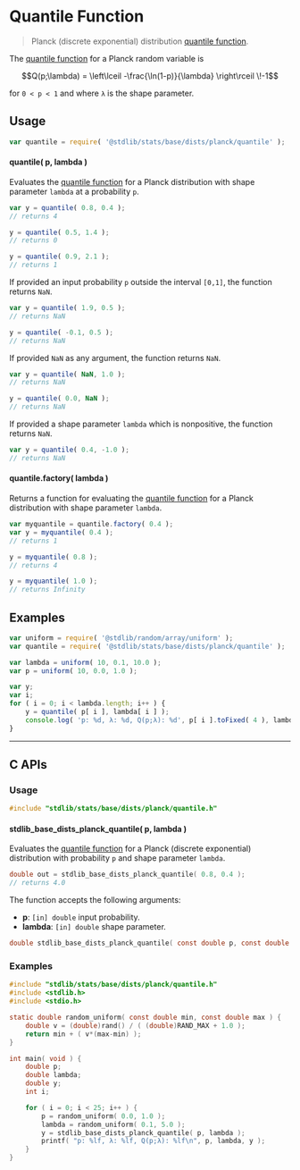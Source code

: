 <!--

@license Apache-2.0

Copyright (c) 2025 The Stdlib Authors.

Licensed under the Apache License, Version 2.0 (the "License");
you may not use this file except in compliance with the License.
You may obtain a copy of the License at

   http://www.apache.org/licenses/LICENSE-2.0

Unless required by applicable law or agreed to in writing, software
distributed under the License is distributed on an "AS IS" BASIS,
WITHOUT WARRANTIES OR CONDITIONS OF ANY KIND, either express or implied.
See the License for the specific language governing permissions and
limitations under the License.

-->

# Quantile Function

> Planck (discrete exponential) distribution [quantile function][quantile-function].

<section class="intro">

The [quantile function][quantile-function] for a Planck random variable is

<!-- <equation class="equation" label="eq:planck_quantile_function" align="center" raw="Q(p;\lambda) = \left\lceil -\frac{\ln(1-p)}{\lambda} - 1 \right\rceil" alt="Quantile function for a Planck distribution."> -->

```math
Q(p;\lambda) = \left\lceil -\frac{\ln(1-p)}{\lambda} \right\rceil \!-1
```

<!-- </equation> -->

for `0 < p < 1` and where `λ` is the shape parameter.

</section>

<!-- /.intro -->

<section class="usage">

## Usage

```javascript
var quantile = require( '@stdlib/stats/base/dists/planck/quantile' );
```

#### quantile( p, lambda )

Evaluates the [quantile function][quantile-function] for a Planck distribution with shape parameter `lambda` at a probability `p`.

```javascript
var y = quantile( 0.8, 0.4 );
// returns 4

y = quantile( 0.5, 1.4 );
// returns 0

y = quantile( 0.9, 2.1 );
// returns 1
```

If provided an input probability `p` outside the interval `[0,1]`, the function returns `NaN`.

```javascript
var y = quantile( 1.9, 0.5 );
// returns NaN

y = quantile( -0.1, 0.5 );
// returns NaN
```

If provided `NaN` as any argument, the function returns `NaN`.

```javascript
var y = quantile( NaN, 1.0 );
// returns NaN

y = quantile( 0.0, NaN );
// returns NaN
```

If provided a shape parameter `lambda` which is nonpositive, the function returns `NaN`.

```javascript
var y = quantile( 0.4, -1.0 );
// returns NaN
```

#### quantile.factory( lambda )

Returns a function for evaluating the [quantile function][quantile-function] for a Planck distribution with shape parameter `lambda`.

```javascript
var myquantile = quantile.factory( 0.4 );
var y = myquantile( 0.4 );
// returns 1

y = myquantile( 0.8 );
// returns 4

y = myquantile( 1.0 );
// returns Infinity
```

</section>

<!-- /.usage -->

<section class="examples">

## Examples

<!-- eslint no-undef: "error" -->

```javascript
var uniform = require( '@stdlib/random/array/uniform' );
var quantile = require( '@stdlib/stats/base/dists/planck/quantile' );

var lambda = uniform( 10, 0.1, 10.0 );
var p = uniform( 10, 0.0, 1.0 );

var y;
var i;
for ( i = 0; i < lambda.length; i++ ) {
    y = quantile( p[ i ], lambda[ i ] );
    console.log( 'p: %d, λ: %d, Q(p;λ): %d', p[ i ].toFixed( 4 ), lambda[ i ].toFixed( 4 ), y.toFixed( 4 ) );
}
```

</section>

<!-- /.examples -->

<!-- C interface documentation. -->

* * *

<section class="c">

## C APIs

<!-- Section to include introductory text. Make sure to keep an empty line after the intro `section` element and another before the `/section` close. -->

<section class="intro">

</section>

<!-- /.intro -->

<!-- C usage documentation. -->

<section class="usage">

### Usage

```c
#include "stdlib/stats/base/dists/planck/quantile.h"
```

#### stdlib_base_dists_planck_quantile( p, lambda )

Evaluates the [quantile function][quantile-function] for a Planck (discrete exponential) distribution with probability `p` and shape parameter `lambda`.

```c
double out = stdlib_base_dists_planck_quantile( 0.8, 0.4 );
// returns 4.0
```

The function accepts the following arguments:

-   **p**: `[in] double` input probability.
-   **lambda**: `[in] double` shape parameter.

```c
double stdlib_base_dists_planck_quantile( const double p, const double lambda );
```

</section>

<!-- /.usage -->

<!-- C API usage notes. Make sure to keep an empty line after the `section` element and another before the `/section` close. -->

<section class="notes">

</section>

<!-- /.notes -->

<!-- C API usage examples. -->

<section class="examples">

### Examples

```c
#include "stdlib/stats/base/dists/planck/quantile.h"
#include <stdlib.h>
#include <stdio.h>

static double random_uniform( const double min, const double max ) {
    double v = (double)rand() / ( (double)RAND_MAX + 1.0 );
    return min + ( v*(max-min) );
}

int main( void ) {
    double p;
    double lambda;
    double y;
    int i;

    for ( i = 0; i < 25; i++ ) {
        p = random_uniform( 0.0, 1.0 );
        lambda = random_uniform( 0.1, 5.0 );
        y = stdlib_base_dists_planck_quantile( p, lambda );
        printf( "p: %lf, λ: %lf, Q(p;λ): %lf\n", p, lambda, y );
    }
}
```

</section>

<!-- /.examples -->

</section>

<!-- /.c -->

<!-- Section for related `stdlib` packages. Do not manually edit this section, as it is automatically populated. -->

<section class="related">

</section>

<!-- /.related -->

<!-- Section for all links. Make sure to keep an empty line after the `section` element and another before the `/section` close. -->

<section class="links">

[quantile-function]: https://en.wikipedia.org/wiki/Quantile_function

</section>

<!-- /.links -->
